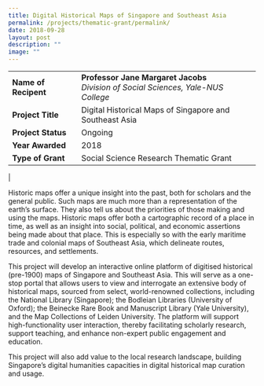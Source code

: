 ```yaml
---
title: Digital Historical Maps of Singapore and Southeast Asia
permalink: /projects/thematic-grant/permalink/
date: 2018-09-28
layout: post
description: ""
image: ""
---
```

|  |  |
|---|---|
| **Name of Recipent** | **Professor Jane Margaret Jacobs**<br>_Division of Social Sciences, Yale-NUS College_ |
| **Project Title** | Digital Historical Maps of Singapore and Southeast Asia |
| **Project Status** | Ongoing |
| **Year Awarded** | 2018 |
| **Type of Grant** | Social Science Research Thematic Grant |
|

Historic maps offer a unique insight into the past, both for scholars and the general public. Such maps are much more than a representation of the earth’s surface. They also tell us about the priorities of those making and using the maps. Historic maps offer both a cartographic record of a place in time, as well as an insight into social, political, and economic assertions being made about that place. This is especially so with the early maritime trade and colonial maps of Southeast Asia, which delineate routes, resources, and settlements.  

This project will develop an interactive online platform of digitised historical (pre-1900) maps of Singapore and Southeast Asia. This will serve as a one-stop portal that allows users to view and interrogate an extensive body of historical maps, sourced from select, world-renowned collections, including the National Library (Singapore); the Bodleian Libraries (University of Oxford); the Beinecke Rare Book and Manuscript Library (Yale University), and the Map Collections of Leiden University. The platform will support high-functionality user interaction, thereby facilitating scholarly research, support teaching, and enhance non-expert public engagement and education.

This project will also add value to the local research landscape, building Singapore’s digital humanities capacities in digital historical map curation and usage.